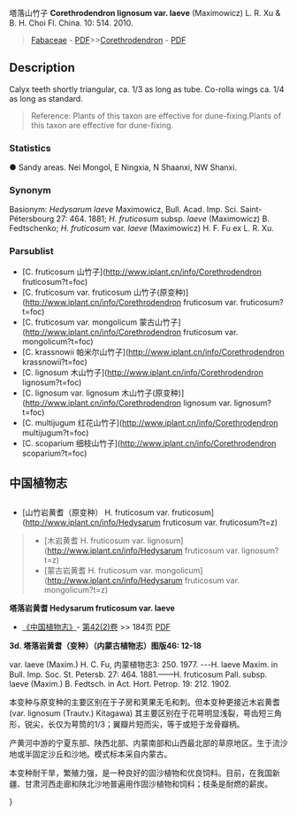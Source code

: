 塔落山竹子 **Corethrodendron lignosum var. laeve** (Maximowicz) L. R. Xu & B. H. Choi Fl. China. 10: 514. 2010.

> [Fabaceae](http://www.iplant.cn/info/Fabaceae?t=foc) - [PDF](http://www.iplant.cn/foc/pdf/Fabaceae.pdf)>>[Corethrodendron](http://www.iplant.cn/info/Corethrodendron?t=foc) - [PDF](http://www.iplant.cn/foc/pdf/Corethrodendron.pdf)

## Description

Calyx teeth shortly triangular, ca. 1/3 as long as tube. Co-rolla wings ca. 1/4 as long as standard.

> Reference: 
> Plants of this taxon are effective for dune-fixing.Plants of this taxon are effective for dune-fixing.

### Statistics
● Sandy areas. Nei Mongol, E Ningxia, N Shaanxi, NW Shanxi.

### Synonym
Basionym: *Hedysarum laeve* Maximowicz, Bull. Acad. Imp. Sci. Saint-Pétersbourg 27: 464. 1881; *H. fruticosum* subsp. *laeve* (Maximowicz) B. Fedtschenko; *H. fruticosum* var. *laeve* (Maximowicz) H. F. Fu ex L. R. Xu.

### Parsublist

* [C.  fruticosum  山竹子](http://www.iplant.cn/info/Corethrodendron fruticosum?t=foc)
* [C.  fruticosum var. fruticosum  山竹子(原变种)](http://www.iplant.cn/info/Corethrodendron fruticosum var. fruticosum?t=foc)
* [C.  fruticosum var. mongolicum  蒙古山竹子](http://www.iplant.cn/info/Corethrodendron fruticosum var. mongolicum?t=foc)
* [C.  krassnowii  帕米尔山竹子](http://www.iplant.cn/info/Corethrodendron krassnowii?t=foc)
* [C.  lignosum  木山竹子](http://www.iplant.cn/info/Corethrodendron lignosum?t=foc)
* [C.  lignosum var. lignosum  木山竹子(原变种)](http://www.iplant.cn/info/Corethrodendron lignosum var. lignosum?t=foc)
* [C.  multijugum  红花山竹子](http://www.iplant.cn/info/Corethrodendron multijugum?t=foc)
* [C.  scoparium  细枝山竹子](http://www.iplant.cn/info/Corethrodendron scoparium?t=foc)

## 中国植物志

## 
* [山竹岩黄耆（原变种）  H.  fruticosum var. fruticosum](http://www.iplant.cn/info/Hedysarum fruticosum var. fruticosum?t=z)
> * [木岩黄耆  H.  fruticosum var. lignosum](http://www.iplant.cn/info/Hedysarum fruticosum var. lignosum?t=z)
> * [蒙古岩黄耆  H.  fruticosum var. mongolicum](http://www.iplant.cn/info/Hedysarum fruticosum var. mongolicum?t=z)

**塔落岩黄耆 Hedysarum fruticosum var. laeve**

* [《中国植物志》](http://www.iplant.cn/frps)- [第42(2)卷](http://www.iplant.cn/frps/vol/42(2)) >> 184页 [PDF](http://www.iplant.cn/frps/pdf/42(2)/184.pdf)

**3d. 塔落岩黄耆（变种）（内蒙古植物志）图版46: 12-18**

var. laeve (Maxim.) H. C. Fu, 内蒙植物志3: 250. 1977. ---H. laeve Maxim. in Bull. Imp. Soc. St. Petersb. 27: 464. 1881.——H. fruticosum Pall. subsp. laeve (Maxim.) B. Fedtsch. in Act. Hort. Petrop. 19: 212. 1902.

本变种与原变种的主要区别在于子房和荚果无毛和刺。但本变种更接近木岩黄耆 (var. lignosum (Trautv.) Kitagawa) 其主要区别在于花萼明显浅裂，萼齿短三角形，锐尖，长仅为萼筒的1/3；翼瓣片短而尖，等于或短于龙骨瓣柄。

产黄河中游的宁夏东部、陕西北部、内蒙南部和山西最北部的草原地区。生于流沙地或半固定沙丘和沙地。模式标本采自内蒙古。

本变种耐干旱，繁殖力强，是一种良好的固沙植物和优良饲料。目前，在我国新疆、甘肃河西走廊和陕北沙地普遍用作固沙植物和饲料；枝条是耐燃的薪炭。

}
